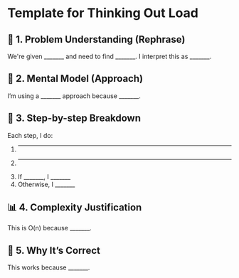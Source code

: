 # Template for Thinking Out Load

## 🧩 1. Problem Understanding (Rephrase)
We're given _______ and need to find _______. I interpret this as _______.

## 🧠 2. Mental Model (Approach)
I’m using a _______ approach because _______.

## 🧮 3. Step-by-step Breakdown
Each step, I do:
1. _______
2. _______
3. If _______, I _______
4. Otherwise, I _______

## 📊 4. Complexity Justification
This is O(n) because _______. 

## 🔁 5. Why It’s Correct
This works because _______.
